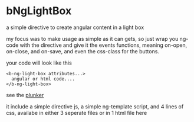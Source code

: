 # bNgLightBox
a simple directive to create angular content in a light box

my focus was to make usage as simple as it can gets, so just wrap you ng-code with the directive and give it the events functions, meaning on-open, on-close, and on-save, and even the css-class for the buttons.

your code will look like this
    
    <b-ng-light-box attributes...>  
      angular or html code....
    </b-ng-light-box>  
see the <a href="http://plnkr.co/edit/wILek74reuOXD00q8gsM?p=preview">plunker</a>

it include a simple directive js, a simple ng-template script, and 4 lines of css, availabe in either 3 seperate files or in 1 html file here

